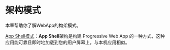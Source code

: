 # 架构模式

本章帮助你了解WebApp的构架模式。

[App Shell模式](/jia-gou-mo-shi/app-shell-mo-xing.md)：**App Shell**架构是构建 Progressive Web App 的一种方式，这种应用能可靠且即时地加载到您的用户屏幕上，与本机应用相似。

